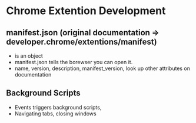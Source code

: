 # Chrome Extention Development

## manifest.json (original documentation => developer.chrome/extentions/manifest)
- is an object 
- manifest.json tells the borewser you can open it.
- name, version, description, manifest_version, look up other attributes on documentation

## Background Scripts 
- Events triggers background scripts,
- Navigating tabs, closing windows